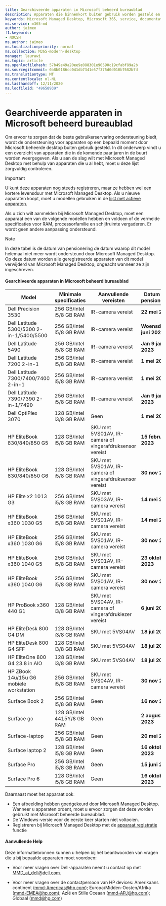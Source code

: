 ```yaml
---
title: Gearchiveerde apparaten in Microsoft beheerd bureaublad
description: Apparaten die binnenkort buiten gebruik worden gesteld en u kunt nog steeds registreren, maar biedt een korte ondersteunings duur
keywords: Microsoft Managed Desktop, Microsoft 365, service, documentatie
ms.service: m365-md
author: jaimeo
f1.keywords:
- NOCSH
ms.author: jaimeo
ms.localizationpriority: normal
ms.collection: M365-modern-desktop
manager: laurawi
ms.topic: article
ms.openlocfilehash: 57b49e49a20ee9e088301e90590c19cfabf89a2b
ms.sourcegitcommit: 0a8b0186cc041db7341e57f375d0d010b7682b7d
ms.translationtype: MT
ms.contentlocale: nl-NL
ms.lasthandoff: 12/11/2020
ms.locfileid: "49658939"
---
```

# <a name="microsoft-managed-desktop-archived-devices"></a>Gearchiveerde apparaten in Microsoft beheerd bureaublad

Om ervoor te zorgen dat de beste gebruikerservaring ondersteuning biedt, wordt de ondersteuning voor apparaten op een bepaald moment door Microsoft beheerde desktop buiten gebruik gesteld. In dit onderwerp vindt u een overzicht van apparaten die in de komende paar jaren in de buurt worden weergegeven. Als u aan de slag wilt met Microsoft Managed Desktop met behulp van apparaten die u al hebt, moet u deze lijst zorgvuldig controleren.

>[!IMPORTANT]
>U kunt deze apparaten nog steeds registreren, maar ze hebben wel een kortere levensduur met Microsoft Managed Desktop. Als u nieuwe apparaten koopt, moet u modellen gebruiken in de [lijst met actieve apparaten](./device-list.md).

<!-- Microsoft 365 E5; Device as a Service -->
<!-- Split from device & technologies topic. Destination topic for aka.ms/device-list  -->
Als u zich wilt aanmelden bij Microsoft Managed Desktop, moet een apparaat een van de volgende modellen hebben en voldoen of de vermelde specificaties voor RAM, processorfamilie en schijfruimte vergaderen. Er wordt geen andere aanpassing ondersteund.



>[!NOTE]
>In deze tabel is de datum van pensionering de datum waarop dit model helemaal niet meer wordt ondersteund door Microsoft Managed Desktop. Op deze datum worden alle geregistreerde apparaten van dit model verwijderd van Microsoft Managed Desktop, ongeacht wanneer ze zijn ingeschreven.

#### <a name="microsoft-managed-desktop-archived-devices"></a>Gearchiveerde apparaten in Microsoft beheerd bureaublad

| Model  | Minimale specificaties  | Aanvullende vereisten  | Datum van pensionering |
|---------|---------|---------|---------|
|Dell Precision 3530| 256 GB/Intel i5/8 GB RAM | IR-camera vereist | **22 mei 2023** |
|Dell Latitude 5300/5300 2-in-1/5400/5500 | 256 GB/Intel i5/8 GB RAM | IR-camera vereist | **Woensdag 1 juni 2024**  |
|Dell Latitude 5490 | 256 GB/Intel i5/8 GB RAM | IR-camera vereist | **Jan 9 januari 2023** |
|Dell Latitude 7200 2-in-1 | 256 GB/Intel i5/8 GB RAM | IR-camera vereist | **1 mei 2024** |
|Dell Latitude 7300/7400/7400 2-in-1 | 256 GB/Intel i5/8 GB RAM | IR-camera vereist | **1 mei 2024**  |
|Dell Latitude 7390/7390 2-in-1/7490 | 256 GB/Intel i5/8 GB RAM   | IR-camera vereist | **Jan 9 januari 2023** |
|Dell OptiPlex 3070 | 128 GB/Intel i3/8 GB RAM | Geen | **1 mei 2025**  |
|HP EliteBook 830/840/850 G5| 128 GB/Intel i5/8 GB RAM | SKU met 5VS01AV, IR-camera of vingerafdruksensor vereist  | **15 februari 2023** |
|HP EliteBook 830/840/850 G6| 128 GB/Intel i5/8 GB RAM | SKU met 5VS01AV, IR-camera of vingerafdruksensor vereist  | **30 nov 2023** |
|HP Elite x2 1013 G3| 256 GB/Intel i5/8 GB RAM | SKU met 5VS03AV, IR-camera vereist |**14 mei 2023** |
|HP EliteBook x360 1030 G5| 256 GB/Intel i5/8 GB RAM | SKU met 5VS01AV, IR-camera vereist |**14 mei 2023** |
|HP EliteBook x360 1030 G6| 256 GB/Intel i5/8 GB RAM | SKU met 5VS01AV, IR-camera vereist |**30 nov 2023** |
|HP EliteBook x360 1040 G5| 256 GB/Intel i5/8 GB RAM | SKU met 5VS01AV, IR-camera vereist | **23 oktober 2023** |
|HP EliteBook x360 1040 G6| 256 GB/Intel i5/8 GB RAM | SKU met 5VS01AV, IR-camera vereist | **30 nov 2023** |
|HP ProBook x360 440 G1| 128 GB/Intel i3/8 GB RAM | SKU met 5VS04AV, IR-camera of vingerafdruklezer vereist | **6 juni 2023** |
|HP EliteDesk 800 G4 DM | 128 GB/Intel i3/8 GB RAM | SKU met 5VS04AV | **18 jul 2023** |
|HP EliteDesk 800 G4 SFF | 128 GB/Intel i3/8 GB RAM | SKU met 5VS04AV | **18 jul 2023** |
|HP EliteOne 800 G4 23.8 in AIO |128 GB/Intel i3/8 GB RAM |SKU met 5VS04AV| **18 jul 2023** |
|HP ZBook 14u/15u G6 mobiele workstation |256 GB/Intel i5/8 GB RAM |SKU met 5VS04AV, IR-camera vereist| **30 nov 2023** |
|Surface Book 2| 256 GB/Intel i5/8 GB RAM | Geen | **16 nov 2022** |
|Surface go| 128 GB/Intel 4415Y/8 GB RAM | Geen | **2 augustus 2023** |
|Surface-laptop| 256 GB/Intel i5/8 GB RAM | Geen | **20 mei 2022** |
|Surface laptop 2| 128 GB/Intel i5/8 GB RAM | Geen | **16 oktober 2023** |
|Surface Pro| 256 GB/Intel i5/8 GB RAM | Geen | **15 juni 2022** |
|Surface Pro 6| 128 GB/Intel i5/8 GB RAM | Geen | **16 oktober 2023** |

Daarnaast moet het apparaat ook:

- Een afbeelding hebben goedgekeurd door Microsoft Managed Desktop. Wanneer u apparaten ordent, moet u ervoor zorgen dat deze worden gebruikt met Microsoft beheerde bureaublad.
- De Windows-versie voor de eerste keer starten niet voltooien.
- Registreren bij Microsoft Managed Desktop met de [apparaat registratie](https://aka.ms/mmddrhelp) functie

#### <a name="additional-help"></a>Aanvullende Help

Deze informatiebronnen kunnen u helpen bij het beantwoorden van vragen die u bij bepaalde apparaten moet voordoen:

- Voor meer vragen over Dell-apparaten neemt u contact op met [MMD_at_dell@dell.com](mailto:MMD_at_dell@dell.com).

- Voor meer vragen over de contactpersoon van HP devices: Amerikaans continent ([mmd-Americas@hp.com](mailto:mmd-americas@hp.com)); Europa/Midden-Oosten/Afrika ([mmd-EMEA@hp.com](mailto:mmd-emea@hp.com)); Azië en Stille Oceaan ([mmd-APJ@hp.com](mailto:mmd-apj@hp.com)); Globaal ([mmd@hp.com](mailto:mmd@hp.com))
